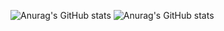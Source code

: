 ![Anurag's GitHub stats](https://github-readme-stats.vercel.app/api?username=Yohan-Launay&show_icons=true&theme=dracula)
![Anurag's GitHub stats](https://github-readme-stats.vercel.app/api?username=Yohan-Launay&show=reviews,discussions_started,discussions_answered,prs_merged,prs_merged_percentage)

